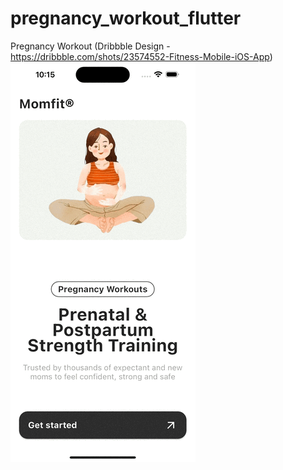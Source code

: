 # pregnancy_workout_flutter

Pregnancy Workout (Dribbble Design - https://dribbble.com/shots/23574552-Fitness-Mobile-iOS-App)
![](https://github.com/jericvmiana/pregnancy_workout_flutter/blob/main/vid.gif)
